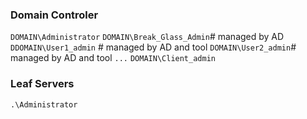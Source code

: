 ### Domain Controler
`DOMAIN\Administrator`
`DOMAIN\Break_Glass_Admin`# managed by AD
`DDOMAIN\User1_admin` # managed by AD and tool
`DOMAIN\User2_admin`# managed by AD and tool
`...`
`DOMAIN\Client_admin`

### Leaf Servers
`.\Administrator`